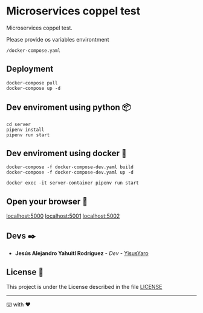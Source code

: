 # Microservices coppel test

Microservices coppel test.

Please provide os variables environtment

```
/docker-compose.yaml
```

## Deployment

```
docker-compose pull
docker-compose up -d
```

## Dev enviroment using python 📦

```
cd server
pipenv install
pipenv run start
```

## Dev enviroment using docker 🐋

```
docker-compose -f docker-compose-dev.yaml build
docker-compose -f docker-compose-dev.yaml up -d

docker exec -it server-container pipenv run start
```

## Open your browser 🚀

[localhost:5000](http://localhost:5000)
[localhost:5001](http://localhost:5001)
[localhost:5002](http://localhost:5002)

## Devs ✒️

* **Jesús Alejandro Yahuitl Rodríguez** - *Dev* - [YisusYaro](https://github.com/YisusYaro/)


## License 📄

This project is under the License described in the file [LICENSE](LICENSE)

---
⌨️ with ❤️
